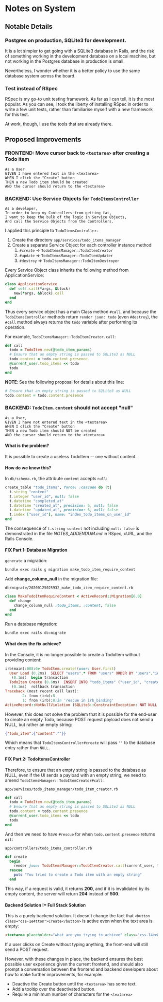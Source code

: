 # Notes on System

## Notable Details

### Postgres on production, SQLite3 for development.

It is a lot simpler to get going with a SQLite3 database in Rails, and the risk of something working in the development database on a local machine, but not working in the Postgres database in production is small.

Nevertheless, I wonder whether it is a better policy to use the same database system across the board.

### Test instead of RSpec

RSpec is my go-to unit testing framework.  As far as I can tell, it is the most popular.  As you can see, I took the liberty of installing RSpec in order to write a few unit tests, rather than familiarise myself with a new framework for this test.

At work, though, I use the tools that are already there.

## Proposed Improvements


### FRONTEND: Move cursor back to `<textarea>` after creating a Todo item

```
As a User
GIVEN I have entered text in the <textarea>
WHEN I click the "Create" button
THEN a new Todo item should be created
AND the cursor should return to the <textarea>

```

### BACKEND: Use Service Objects for `TodoItemsController`

```
As a developer,
In order to keep my Controllers from getting fat,
I want to keep the bulk of the logic in Service Objects,
And call the Service Objects from the Controllers.
```

I applied this principle to `TodoItemsController`:

1. Create the directory `app/services/todo_items_manager`
2. Create a separate Service Object for each controller instance method
   1. `#create` => `TodoItemsManager::TodoItemCreator`
   1. `#update` => `TodoItemsManager::TodoItemUpdater`
   1. `#destroy` => `TodoItemsManager::TodoItemDestroyer`

Every Service Object class inherits the following method from ApplicationService:

```ruby
class ApplicationService
  def self.call(*args, &block)
    new(*args, &block).call
  end
end
```

Thus every service object has a main Class method `#call`, and because the `TodoItemsController` methods return `rendor json: todo` (even `#destroy`), the `#call` method always returns the `todo` variable after performing its operation.

For example, `TodoItemsManager::TodoItemCreator.call`:

```ruby
def call
  todo = TodoItem.new(@todo_item_params)
  # Ensure that an empty string is passed to SQLite3 as NULL
  todo.content = todo.content.presence
  @current_user.todo_items << todo
  todo
end
```

**NOTE**: See the following proposal for details about this line:

```ruby
# Ensure that an empty string is passed to SQLite3 as NULL
todo.content = todo.content.presence
```

### BACKEND: `TodoItem.content` should not accept "null"

```
As a User,
GIVEN I have not entered text in the <textarea>
WHEN I click the "Create" button
THEN a new Todo item should NOT be created
AND the cursor should return to the <textarea>
```
#### What is the problem?

It is possible to create a useless TodoItem -- one without content.

#### How do we know this?

In `db/schema.rb`, the attribute `content` accepts `null`:

```ruby
create_table "todo_items", force: :cascade do |t|
  t.string "content"
  t.integer "user_id", null: false
  t.datetime "completed_at"
  t.datetime "created_at", precision: 6, null: false
  t.datetime "updated_at", precision: 6, null: false
  t.index ["user_id"], name: "index_todo_items_on_user_id"
end
```

The consequence of `t.string content` not including `null: false` is demonstrated in the file *NOTES_ADDENDUM.md* in RSpec, cURL, and the Rails Console.

#### FIX Part 1: Database Migration

`generate` a migration:

```bash
bundle exec rails g migration make_todo_item_require_content
```

Add **change_column_null** in the migration file:

`db/migrate/20200125025932_make_todo_item_require_content.rb`

```ruby
class MakeTodoItemRequireContent < ActiveRecord::Migration[6.0]
  def change
    change_column_null :todo_items, :content, false
  end
end
```

Run a database migration:

```bash
bundle exec rails db:migrate
```

#### What does the fix achieve?

In the Console, it is no longer possible to create a TodoItem without providing content:


```ruby
irb(main):008:0> TodoItem.create!(user: User.first)
  User Load (0.2ms)  SELECT "users".* FROM "users" ORDER BY "users"."id" ASC LIMIT ?  [["LIMIT", 1]]
   (0.1ms)  begin transaction
  TodoItem Create (0.6ms)  INSERT INTO "todo_items" ("user_id", "created_at", "updated_at") VALUES (?, ?, ?)  [["user_id", 1], ["created_at", "2020-01-25 03:01:45.602203"], ["updated_at", "2020-01-25 03:01:45.602203"]]
   (0.1ms)  rollback transaction
Traceback (most recent call last):
        2: from (irb):8
        1: from (irb):8:in 'rescue in irb_binding'
ActiveRecord::NotNullViolation (SQLite3::ConstraintException: NOT NULL constraint failed: todo_items.content)
```

However, this does not solve the problem that it is possible for the end-user to create an empty Todo, because POST request payload does not send a NULL, but rather an empty string:

```json
{"todo_item":{"content":""}}
```

Which means that `TodoItemsController#create` will pass `''` to the database entry rather than `NULL`.

#### FIX Part 2: TodoItemsController

Therefore, to ensure that an empty string is passed to the database as NULL, even if the UI sends a payload with an empty string, we need to amend `TodoItemsManager::TodoItemCreator#call`:

`app/services/todo_items_manager/todo_item_creator.rb`

```ruby
def call
  todo = TodoItem.new(@todo_item_params)
  # Ensure that an empty string is passed to SQLite3 as NULL
  todo.content = todo.content.presence
  @current_user.todo_items << todo
  todo
end
```

And then we need to have `#rescue` for when `todo.content.presence` returns `nil`:

`app/controllers/todo_items_controller.rb`

```ruby
def create
  begin
    render json: TodoItemsManager::TodoItemCreator.call(current_user, todo_item_params)
  rescue
    puts "You tried to create a Todo item with an empty string"
  end
```

This way, if a request is valid, it returns **200**, and if it is invalidated by its empty content, the server will return **204** instead of **500**.

#### Backend Solution != Full Stack Solution

 This is a purely backend solution.  It doesn't change the fact that `<button class="css-1e4tton">Create</button>` is active even when the text area is empty: 

```html
<textarea placeholder="what are you trying to achieve" class="css-14ee8ud"></textarea>
```

If a user clicks on Create without typing anything, the front-end will still send a POST request.

However, with these changes in place, the backend ensures the best possible user experience given the current frontend, and should also prompt a conversation between the frontend and backend developers about how to make further improvements, for example:

- Deactive the Create button until the `<textarea>` has some text.
- Add a tooltip over the deactivated button.
- Require a minimum number of characters for the `<textarea>`


